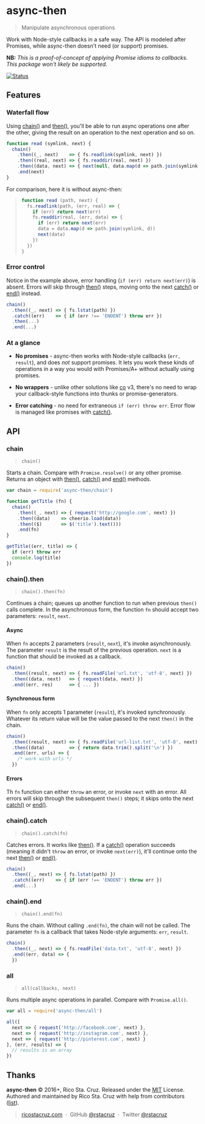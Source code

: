 # async-then

> Manipulate asynchronous operations

Work with Node-style callbacks in a safe way. The API is modeled after Promises, while async-then doesn't need (or support) promises.

__NB:__ _This is a proof-of-concept of applying Promise idioms to callbacks. This package won't likely be supported._

[![Status](https://travis-ci.org/rstacruz/async-then.svg?branch=master)](https://travis-ci.org/rstacruz/async-then "See test builds")

[co]: https://github.com/tj/co

## Features

### Waterfall flow

Using [chain()] and [then()], you'll be able to run async operations one after the other, giving the result on an operation to the next operation and so on.

```js
function read (symlink, next) {
  chain()
    .then((_, next)    => { fs.readlink(symlink, next) })
    .then((real, next) => { fs.readdir(real, next) })
    .then((data, next) => { next(null, data.map(d => path.join(symlink, d)) })
    .end(next)
}
```

For comparison, here it is without async-then:

> ```js
> function read (path, next) {
>   fs.readlink(path, (err, real) => {
>     if (err) return next(err)
>     fs.readdir(real, (err, data) => {
>       if (err) return next(err)
>       data = data.map(d => path.join(symlink, d))
>       next(data)
>     })
>   })
> }
> ```

### Error control

Notice in the example above, error handling (`if (err) return next(err)`) is absent. Errors will skip through [then()] steps, moving onto the next [catch()] or [end()] instead.

```js
chain()
  .then((_, next) => { fs.lstat(path) })
  .catch((err)    => { if (err !== 'ENOENT') throw err })
  .then(...)
  .end(...)
```

### At a glance

* __No promises__ - async-then works with Node-style callbacks (`err, result`), and does _not_ support promises. It lets you work these kinds of operations in a way you would with Promises/A+ without actually using promises.

* __No wrappers__ - unlike other solutions like [co][] v3, there's no need to wrap your callback-style functions into thunks or promise-generators.

* __Error catching__ - no need for extraneous `if (err) throw err`. Error flow is managed like promises with [catch()].

## API

### chain
> `chain()`

Starts a chain. Compare with `Promise.resolve()` or any other promise. Returns an object with [then()], [catch()] and [end()] methods.

```js
var chain = require('async-then/chain')

function getTitle (fn) {
  chain()
    .then((_, next) => { request('http://google.com', next) })
    .then((data)    => cheerio.load(data))
    .then(($)       => $('title').text()))
    .end(fn)
}

getTitle((err, title) => {
  if (err) throw err
  console.log(title)
})
```

### chain().then
> `chain().then(fn)`

Continues a chain; queues up another function to run when previous `then()` calls complete. In the asynchronous form, the function `fn` should accept two parameters: `result`, `next`.

#### Async
When `fn` accepts 2 parameters (`result`, `next`), it's invoke asynchronously. The parameter `result` is the result of the previous operation. `next` is a function that should be invoked as a callback.

```js
chain()
  .then((result, next) => { fs.readFile('url.txt', 'utf-8', next) })
  .then((data, next)   => { request(data, next) })
  .end((err, res)      => { ... })
```

#### Synchronous form

When `fn` only accepts 1 parameter (`result`), it's invoked synchronously. Whatever its return value will be the value passed to the next `then()` in the chain.

```js
chain()
  .then((result, next) => { fs.readFile('url-list.txt', 'utf-8', next) })
  .then((data)         => { return data.trim().split('\n') })
  .end((err, urls) => {
    /* work with urls */
  })
```

#### Errors
Th `fn` function can either `throw` an error, or invoke `next` with an error. All errors will skip through the subsequent `then()` steps; it skips onto the next [catch()] or [end()].

### chain().catch
> `chain().catch(fn)`

Catches errors. It works like [then()].
If a [catch()] operation succeeds (meaning it didn't `throw` an error, or invoke `next(err)`), it'll continue onto the next [then()] or [end()].

```js
chain()
  .then((_, next) => { fs.lstat(path) })
  .catch((err)    => { if (err !== 'ENOENT') throw err })
  .end(...)
```

### chain().end
> `chain().end(fn)`

Runs the chain. Without calling `.end(fn)`, the chain will not be called. The parameter `fn` is a callback that takes Node-style arguments: `err`, `result`.

```js
chain()
  .then((_, next) => { fs.readFile('data.txt', 'utf-8', next) })
  .end((err, data) => {
  })
```

### all
> `all(callbacks, next)`

Runs multiple async operations in parallel. Compare with `Promise.all()`.

```js
var all = require('async-then/all')

all([
  next => { request('http://facebook.com', next) },
  next => { request('http://instagram.com', next) },
  next => { request('http://pinterest.com', next) }
], (err, results) => {
  // results is an array
})
```

[chain()]: #chain
[then()]: #chainthen
[catch()]: #chaincatch
[end()]: #chainend
[all()]: #all

## Thanks

**async-then** © 2016+, Rico Sta. Cruz. Released under the [MIT] License.<br>
Authored and maintained by Rico Sta. Cruz with help from contributors ([list][contributors]).

> [ricostacruz.com](http://ricostacruz.com) &nbsp;&middot;&nbsp;
> GitHub [@rstacruz](https://github.com/rstacruz) &nbsp;&middot;&nbsp;
> Twitter [@rstacruz](https://twitter.com/rstacruz)

[MIT]: http://mit-license.org/
[contributors]: http://github.com/rstacruz/async-then/contributors
